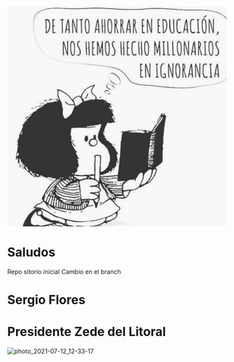 ![Mafalda](photo_2021-07-12_12-33-17.jpg)
# Saludos
Repo sitorio inicial
Cambio en el branch
# Sergio Flores
#  Presidente Zede del Litoral

![photo_2021-07-12_12-33-17](https://user-images.githubusercontent.com/8621555/125342475-96960100-e31a-11eb-82cf-ecbcf65fdf5c.jpg)
